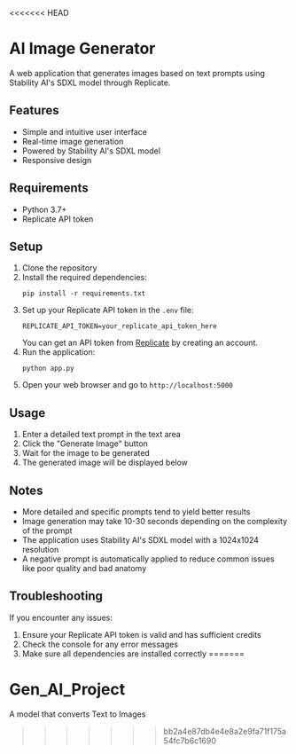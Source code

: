 <<<<<<< HEAD
# AI Image Generator

A web application that generates images based on text prompts using Stability AI's SDXL model through Replicate.

## Features

- Simple and intuitive user interface
- Real-time image generation
- Powered by Stability AI's SDXL model
- Responsive design

## Requirements

- Python 3.7+
- Replicate API token

## Setup

1. Clone the repository
2. Install the required dependencies:
   ```
   pip install -r requirements.txt
   ```
3. Set up your Replicate API token in the `.env` file:
   ```
   REPLICATE_API_TOKEN=your_replicate_api_token_here
   ```
   You can get an API token from [Replicate](https://replicate.com/) by creating an account.
4. Run the application:
   ```
   python app.py
   ```
5. Open your web browser and go to `http://localhost:5000`

## Usage

1. Enter a detailed text prompt in the text area
2. Click the "Generate Image" button
3. Wait for the image to be generated
4. The generated image will be displayed below

## Notes

- More detailed and specific prompts tend to yield better results
- Image generation may take 10-30 seconds depending on the complexity of the prompt
- The application uses Stability AI's SDXL model with a 1024x1024 resolution
- A negative prompt is automatically applied to reduce common issues like poor quality and bad anatomy

## Troubleshooting

If you encounter any issues:

1. Ensure your Replicate API token is valid and has sufficient credits
2. Check the console for any error messages
3. Make sure all dependencies are installed correctly 
=======
# Gen_AI_Project
A model that converts Text to Images
>>>>>>> bb2a4e87db4e4e8a2e9fa71f175a54fc7b6c1690
